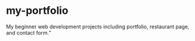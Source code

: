 # my-portfolio
My beginner web development projects including portfolio, restaurant page, and contact form.”
